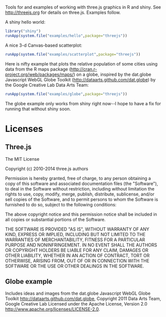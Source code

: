 Tools for and examples of working with three.js graphics in R and shiny.
See http://threejs.org for details on three.js.
Examples follow.

A shiny hello world:
```r
library("shiny")
runApp(system.file("examples/hello",package="threejs"))
```

A nice 3-d Canvas-based scatterplot:
```r
runApp(system.file("examples/scatterplot",package="threejs"))
```

Here is nifty example that plots the relative population of some cities using
data from the R maps package (http://cran.r-project.org/web/packages/maps/)
on a globe, inspired by the  dat.globe Javascript WebGL Globe Toolkit
(http://dataarts.github.com/dat.globe) by the Google Creative Lab Data Arts
Team:
```r
runApp(system.file("examples/globe",package="threejs"))
```
The globe example only works from shiny right now--I hope to have a fix
for running that without shiny soon.

# Licenses

## Three.js

The MIT License

Copyright (c) 2010-2014 three.js authors

Permission is hereby granted, free of charge, to any person obtaining a copy
of this software and associated documentation files (the "Software"), to deal
in the Software without restriction, including without limitation the rights
to use, copy, modify, merge, publish, distribute, sublicense, and/or sell
copies of the Software, and to permit persons to whom the Software is
furnished to do so, subject to the following conditions:

The above copyright notice and this permission notice shall be included in
all copies or substantial portions of the Software.

THE SOFTWARE IS PROVIDED "AS IS", WITHOUT WARRANTY OF ANY KIND, EXPRESS OR
IMPLIED, INCLUDING BUT NOT LIMITED TO THE WARRANTIES OF MERCHANTABILITY,
FITNESS FOR A PARTICULAR PURPOSE AND NONINFRINGEMENT. IN NO EVENT SHALL THE
AUTHORS OR COPYRIGHT HOLDERS BE LIABLE FOR ANY CLAIM, DAMAGES OR OTHER
LIABILITY, WHETHER IN AN ACTION OF CONTRACT, TORT OR OTHERWISE, ARISING FROM,
OUT OF OR IN CONNECTION WITH THE SOFTWARE OR THE USE OR OTHER DEALINGS IN
THE SOFTWARE.

## Globe example

Includes ideas and images from the dat.globe Javascript WebGL Globe Toolkit
http://dataarts.github.com/dat.globe,
Copyright 2011 Data Arts Team, Google Creative Lab
Licensed under the Apache License, Version 2.0
http://www.apache.org/licenses/LICENSE-2.0.

